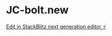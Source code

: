 # JC-bolt.new

[Edit in StackBlitz next generation editor ⚡️](https://stackblitz.com/~/github.com/AGBOWEN85/JC-bolt.new)
